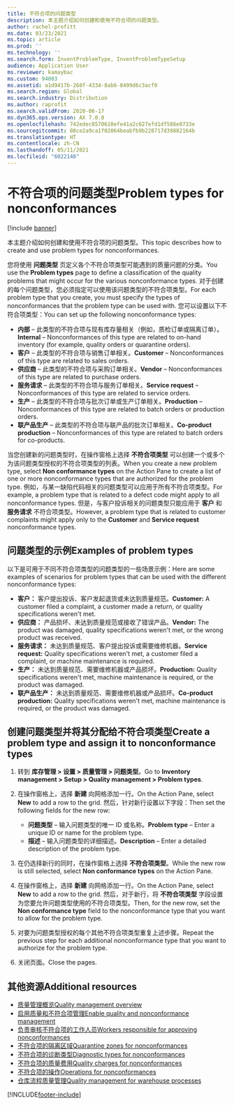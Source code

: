 ```yaml
---
title: 不符合项的问题类型
description: 本主题介绍如何创建和使用不符合项的问题类型。
author: rachel-profitt
ms.date: 03/23/2021
ms.topic: article
ms.prod: ''
ms.technology: ''
ms.search.form: InventProblemType, InventProblemTypeSetup
audience: Application User
ms.reviewer: kamaybac
ms.custom: 94003
ms.assetid: a1d9417b-268f-4334-8ab6-8499d6c3acf0
ms.search.region: Global
ms.search.industry: Distribution
ms.author: raprofit
ms.search.validFrom: 2020-06-17
ms.dyn365.ops.version: AX 7.0.0
ms.openlocfilehash: 742edec8570610efe41a2c627efd1df586e0733e
ms.sourcegitcommit: 08ce2a9ca1f02064beabfb9b228717d39882164b
ms.translationtype: HT
ms.contentlocale: zh-CN
ms.lasthandoff: 05/11/2021
ms.locfileid: "6022148"
---
```

# <a name="problem-types-for-nonconformances"></a><span data-ttu-id="da06c-103">不符合项的问题类型</span><span class="sxs-lookup"><span data-stu-id="da06c-103">Problem types for nonconformances</span></span>

[!include [banner](../includes/banner.md)]

<span data-ttu-id="da06c-104">本主题介绍如何创建和使用不符合项的问题类型。</span><span class="sxs-lookup"><span data-stu-id="da06c-104">This topic describes how to create and use problem types for nonconformances.</span></span>

<span data-ttu-id="da06c-105">您将使用 **问题类型** 页定义各个不符合项类型可能遇到的质量问题的分类。</span><span class="sxs-lookup"><span data-stu-id="da06c-105">You use the **Problem types** page to define a classification of the quality problems that might occur for the various nonconformance types.</span></span> <span data-ttu-id="da06c-106">对于创建的每个问题类型，您必须指定可以使用该问题类型的不符合项类型。</span><span class="sxs-lookup"><span data-stu-id="da06c-106">For each problem type that you create, you must specify the types of nonconformances that the problem type can be used with.</span></span> <span data-ttu-id="da06c-107">您可以设置以下不符合项类型：</span><span class="sxs-lookup"><span data-stu-id="da06c-107">You can set up the following nonconformance types:</span></span>

- <span data-ttu-id="da06c-108">**内部** – 此类型的不符合项与现有库存量相关（例如，质检订单或隔离订单）。</span><span class="sxs-lookup"><span data-stu-id="da06c-108">**Internal** – Nonconformances of this type are related to on-hand inventory (for example, quality orders or quarantine orders).</span></span>
- <span data-ttu-id="da06c-109">**客户** – 此类型的不符合项与销售订单相关。</span><span class="sxs-lookup"><span data-stu-id="da06c-109">**Customer** – Nonconformances of this type are related to sales orders.</span></span>
- <span data-ttu-id="da06c-110">**供应商** – 此类型的不符合项与采购订单相关。</span><span class="sxs-lookup"><span data-stu-id="da06c-110">**Vendor** – Nonconformances of this type are related to purchase orders.</span></span>
- <span data-ttu-id="da06c-111">**服务请求** – 此类型的不符合项与服务订单相关。</span><span class="sxs-lookup"><span data-stu-id="da06c-111">**Service request** – Nonconformances of this type are related to service orders.</span></span>
- <span data-ttu-id="da06c-112">**生产** – 此类型的不符合项与批次订单或生产订单相关。</span><span class="sxs-lookup"><span data-stu-id="da06c-112">**Production** – Nonconformances of this type are related to batch orders or production orders.</span></span>
- <span data-ttu-id="da06c-113">**联产品生产** – 此类型的不符合项与联产品的批次订单相关。</span><span class="sxs-lookup"><span data-stu-id="da06c-113">**Co-product production** – Nonconformances of this type are related to batch orders for co-products.</span></span>

<span data-ttu-id="da06c-114">当您创建新的问题类型时，在操作窗格上选择 **不符合项类型** 可以创建一个或多个为该问题类型授权的不符合项类型的列表。</span><span class="sxs-lookup"><span data-stu-id="da06c-114">When you create a new problem type, select **Non conformance types** on the Action Pane to create a list of one or more nonconformance types that are authorized for the problem type.</span></span> <span data-ttu-id="da06c-115">例如，与某一缺陷代码相关的问题类型可以应用于所有不符合项类型。</span><span class="sxs-lookup"><span data-stu-id="da06c-115">For example, a problem type that is related to a defect code might apply to all nonconformance types.</span></span> <span data-ttu-id="da06c-116">但是，与客户投诉相关的问题类型只能应用于 **客户** 和 **服务请求** 不符合项类型。</span><span class="sxs-lookup"><span data-stu-id="da06c-116">However, a problem type that is related to customer complaints might apply only to the **Customer** and **Service request** nonconformance types.</span></span>

## <a name="examples-of-problem-types"></a><span data-ttu-id="da06c-117">问题类型的示例</span><span class="sxs-lookup"><span data-stu-id="da06c-117">Examples of problem types</span></span>

<span data-ttu-id="da06c-118">以下是可用于不同不符合项类型的问题类型的一些场景示例：</span><span class="sxs-lookup"><span data-stu-id="da06c-118">Here are some examples of scenarios for problem types that can be used with the different nonconformance types:</span></span>

- <span data-ttu-id="da06c-119">**客户：** 客户提出投诉、客户发起退货或未达到质量规范。</span><span class="sxs-lookup"><span data-stu-id="da06c-119">**Customer:** A customer filed a complaint, a customer made a return, or quality specifications weren't met.</span></span>
- <span data-ttu-id="da06c-120">**供应商：** 产品损坏、未达到质量规范或接收了错误产品。</span><span class="sxs-lookup"><span data-stu-id="da06c-120">**Vendor:** The product was damaged, quality specifications weren't met, or the wrong product was received.</span></span>
- <span data-ttu-id="da06c-121">**服务请求：** 未达到质量规范、客户提出投诉或需要维修机器。</span><span class="sxs-lookup"><span data-stu-id="da06c-121">**Service request:** Quality specifications weren't met, a customer filed a complaint, or machine maintenance is required.</span></span>
- <span data-ttu-id="da06c-122">**生产：** 未达到质量规范、需要维修机器或产品损坏。</span><span class="sxs-lookup"><span data-stu-id="da06c-122">**Production:** Quality specifications weren't met, machine maintenance is required, or the product was damaged.</span></span>
- <span data-ttu-id="da06c-123">**联产品生产：** 未达到质量规范、需要维修机器或产品损坏。</span><span class="sxs-lookup"><span data-stu-id="da06c-123">**Co-product production:** Quality specifications weren't met, machine maintenance is required, or the product was damaged.</span></span>

## <a name="create-a-problem-type-and-assign-it-to-nonconformance-types"></a><span data-ttu-id="da06c-124">创建问题类型并将其分配给不符合项类型</span><span class="sxs-lookup"><span data-stu-id="da06c-124">Create a problem type and assign it to nonconformance types</span></span>

1. <span data-ttu-id="da06c-125">转到 **库存管理 \> 设置 \> 质量管理 \> 问题类型**。</span><span class="sxs-lookup"><span data-stu-id="da06c-125">Go to **Inventory management \> Setup \> Quality management \> Problem types**.</span></span>
1. <span data-ttu-id="da06c-126">在操作窗格上，选择 **新建** 向网格添加一行。</span><span class="sxs-lookup"><span data-stu-id="da06c-126">On the Action Pane, select **New** to add a row to the grid.</span></span> <span data-ttu-id="da06c-127">然后，针对新行设置以下字段：</span><span class="sxs-lookup"><span data-stu-id="da06c-127">Then set the following fields for the new row:</span></span>

    - <span data-ttu-id="da06c-128">**问题类型** – 输入问题类型的唯一 ID 或名称。</span><span class="sxs-lookup"><span data-stu-id="da06c-128">**Problem type** – Enter a unique ID or name for the problem type.</span></span>
    - <span data-ttu-id="da06c-129">**描述** – 输入问题类型的详细描述。</span><span class="sxs-lookup"><span data-stu-id="da06c-129">**Description** – Enter a detailed description of the problem type.</span></span>

1. <span data-ttu-id="da06c-130">在仍选择新行的同时，在操作窗格上选择 **不符合项类型**。</span><span class="sxs-lookup"><span data-stu-id="da06c-130">While the new row is still selected, select **Non conformance types** on the Action Pane.</span></span>
1. <span data-ttu-id="da06c-131">在操作窗格上，选择 **新建** 向网格添加一行。</span><span class="sxs-lookup"><span data-stu-id="da06c-131">On the Action Pane, select **New** to add a row to the grid.</span></span> <span data-ttu-id="da06c-132">然后，对于新行，将 **不符合项类型** 字段设置为您要允许问题类型使用的不符合项类型。</span><span class="sxs-lookup"><span data-stu-id="da06c-132">Then, for the new row, set the **Non conformance type** field to the nonconformance type that you want to allow for the problem type.</span></span>
1. <span data-ttu-id="da06c-133">对要为问题类型授权的每个其他不符合项类型重复上述步骤。</span><span class="sxs-lookup"><span data-stu-id="da06c-133">Repeat the previous step for each additional nonconformance type that you want to authorize for the problem type.</span></span>
1. <span data-ttu-id="da06c-134">关闭页面。</span><span class="sxs-lookup"><span data-stu-id="da06c-134">Close the pages.</span></span>

## <a name="additional-resources"></a><span data-ttu-id="da06c-135">其他资源</span><span class="sxs-lookup"><span data-stu-id="da06c-135">Additional resources</span></span>

- [<span data-ttu-id="da06c-136">质量管理概览</span><span class="sxs-lookup"><span data-stu-id="da06c-136">Quality management overview</span></span>](quality-management-processes.md)
- [<span data-ttu-id="da06c-137">启用质量和不符合项管理</span><span class="sxs-lookup"><span data-stu-id="da06c-137">Enable quality and nonconformance management</span></span>](enable-quality-management.md)
- [<span data-ttu-id="da06c-138">负责审核不符合项的工作人员</span><span class="sxs-lookup"><span data-stu-id="da06c-138">Workers responsible for approving nonconformances</span></span>](quality-responsible-workers.md)
- [<span data-ttu-id="da06c-139">不符合项的隔离区域</span><span class="sxs-lookup"><span data-stu-id="da06c-139">Quarantine zones for nonconformances</span></span>](quality-quarantine-zones.md)
- [<span data-ttu-id="da06c-140">不符合项的诊断类型</span><span class="sxs-lookup"><span data-stu-id="da06c-140">Diagnostic types for nonconformances</span></span>](quality-diagnostic-types.md)
- [<span data-ttu-id="da06c-141">不符合项的质量费用</span><span class="sxs-lookup"><span data-stu-id="da06c-141">Quality charges for nonconformances</span></span>](quality-charges.md)
- [<span data-ttu-id="da06c-142">不符合项的操作</span><span class="sxs-lookup"><span data-stu-id="da06c-142">Operations for nonconformances</span></span>](quality-operations.md)
- [<span data-ttu-id="da06c-143">仓库流程质量管理</span><span class="sxs-lookup"><span data-stu-id="da06c-143">Quality management for warehouse processes</span></span>](quality-management-for-warehouses-processes.md)

[!INCLUDE[footer-include](../../includes/footer-banner.md)]
